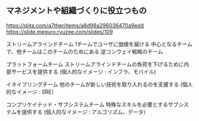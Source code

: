 ## マネジメントや組織づくりに役立つもの


https://qiita.com/a7ther/items/a8d98a296036470a9edd
https://slide.meguro.ryuzee.com/slides/109

ストリームアラインドチーム
1チームでユーザに価値を届ける
中心となるチームで、他チームはこのチームのためにある
逆コンウェイ戦略のチーム

プラットフォームチーム
ストリームアラインドチームの負荷を下げるために内部サービスを提供する
(個人的なイメージ : インフラ、モバイル)

イネイブリングチーム
他のチームが新しい技術を取り入れるのを支援する
(個人的なイメージ : SRE）

コンプリケイテッド・サブシステムチーム
特殊なスキルを必要とするサブシステムを提供する
(個人的なイメージ : アルゴリズム、データ）
